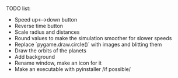  TODO list:
 
 - Speed up<-->down button
 - Reverse time button
 - Scale radius and distances
 - Round values to make the simulation smoother for slower speeds
 - Replace ´pygame.draw.circle()´ with images and blitting them
 - Draw the orbits of the planets
 - Add background
 - Rename window, make an icon for it
 - Make an executable with pyinstaller /if possible/
